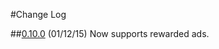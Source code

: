 #Change Log

##[0.10.0](https://github.com/deltaDNA/ios-smartads-sdk/releases/tag/0.10.0) (01/12/15)
Now supports rewarded ads.
